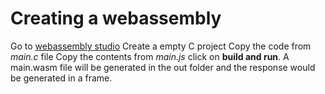 # Creating a webassembly
Go to [webassembly studio](https://webassembly.studio/)
Create a empty C project
Copy the code  from *main.c* file
Copy the contents from *main.js*
click on **build and run**.
A main.wasm file will be generated in the out folder and the response would be generated in a frame.
